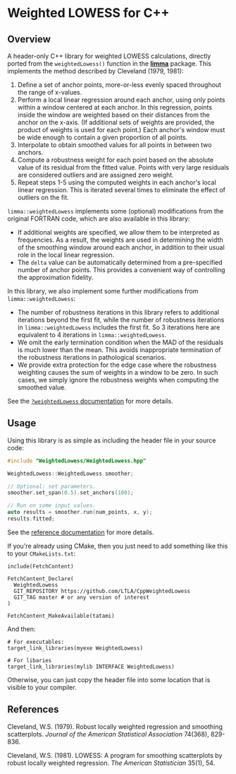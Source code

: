 # Weighted LOWESS for C++

## Overview

A header-only C++ library for weighted LOWESS calculations, directly ported from the `weightedLowess()` function in the [**limma**](https://bioconductor.org/packages/limma/) package.
This implements the method described by Cleveland (1979, 1981):

1. Define a set of anchor points, more-or-less evenly spaced throughout the range of x-values.
2. Perform a local linear regression around each anchor, using only points within a window centered at each anchor.
In this regression, points inside the window are weighted based on their distances from the anchor on the x-axis.
(If additional sets of weights are provided, the product of weights is used for each point.)
Each anchor's window must be wide enough to contain a given proportion of all points.
4. Interpolate to obtain smoothed values for all points in between two anchors.
5. Compute a robustness weight for each point based on the absolute value of its residual from the fitted value.
Points with very large residuals are considered outliers and are assigned zero weight.
6. Repeat steps 1-5 using the computed weights in each anchor's local linear regression.
This is iterated several times to eliminate the effect of outliers on the fit.

`limma::weightedLowess` implements some (optional) modifications from the original FORTRAN code, which are also available in this library:

- If additional weights are specified, we allow them to be interpreted as frequencies.
As a result, the weights are used in determining the width of the smoothing window around each anchor, in addition to their usual role in the local linear regression.
- The `delta` value can be automatically determined from a pre-specified number of anchor points.
This provides a convenient way of controlling the approximation fidelity.

In this library, we also implement some further modifications from `limma::weightedLowess`:

- The number of robustness iterations in this library refers to additional iterations beyond the first fit,
while the number of robustness iterations in `limma::weightedLowess` includes the first fit.
So 3 iterations here are equivalent to 4 iterations in `limma::weightedLowess`.
- We omit the early termination condition when the MAD of the residuals is much lower than the mean.
This avoids inappropriate termination of the robustness iterations in pathological scenarios.
- We provide extra protection for the edge case where the robustness weighting causes the sum of weights in a window to be zero.
In such cases, we simply ignore the robustness weights when computing the smoothed value.

See the [`?weightedLowess` documentation](https://rdrr.io/bioc/limma/man/weightedLowess.html) for more details.

## Usage

Using this library is as simple as including the header file in your source code:

```cpp
#include "WeightedLowess/WeightedLowess.hpp"

WeightedLowess::WeightedLowess smoother;

// Optional: set parameters.
smoother.set_span(0.5).set_anchors(100);

// Run on some input values.
auto results = smoother.run(num_points, x, y);
results.fitted;
```

See the [reference documentation](https://ltla.github.io/CppWeightedLowess) for more details.

If you're already using CMake, then you just need to add something like this to your `CMakeLists.txt`:

```
include(FetchContent)

FetchContent_Declare(
  WeightedLowess 
  GIT_REPOSITORY https://github.com/LTLA/CppWeightedLowess
  GIT_TAG master # or any version of interest
)

FetchContent_MakeAvailable(tatami)
```

And then:

```
# For executables:
target_link_libraries(myexe WeightedLowess)

# For libaries
target_link_libraries(mylib INTERFACE WeightedLowess)
```

Otherwise, you can just copy the header file into some location that is visible to your compiler.

## References 

Cleveland, W.S. (1979).
Robust locally weighted regression and smoothing scatterplots. 
_Journal of the American Statistical Association_ 74(368), 829-836.

Cleveland, W.S. (1981). 
LOWESS: A program for smoothing scatterplots by robust locally weighted regression. 
_The American Statistician_ 35(1), 54.

